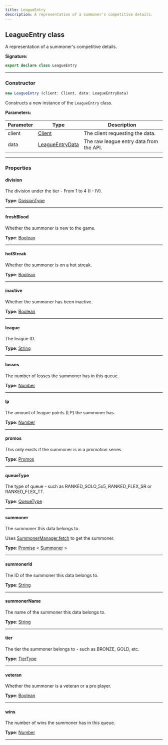```yaml
---
title: LeagueEntry
description: A representation of a summoner's competitive details.
---
```


## LeagueEntry class

A representation of a summoner's competitive details.

**Signature:**

```ts
export declare class LeagueEntry 
```

---

### Constructor

```ts
new LeagueEntry (client: Client, data: LeagueEntryData)
```

Constructs a new instance of the `LeagueEntry` class.

**Parameters:**

| Parameter | Type | Description |
| --------- | ---- | ----------- |
| client | [Client](/shieldbow/api/Client.md) | The client requesting the data. |
| data | [LeagueEntryData](/shieldbow/api/LeagueEntryData.md) | The raw league entry data from the API. |
---

### Properties

#### division

The division under the tier - From 1 to 4 (I - IV).



**Type**: [DivisionType](/shieldbow/api/DivisionType.md)

---

#### freshBlood

Whether the summoner is new to the game.



**Type**: [Boolean](https://developer.mozilla.org/en-US/docs/Web/JavaScript/Reference/Global_Objects/Boolean)

---

#### hotStreak

Whether the summoner is on a hot streak.



**Type**: [Boolean](https://developer.mozilla.org/en-US/docs/Web/JavaScript/Reference/Global_Objects/Boolean)

---

#### inactive

Whether the summoner has been inactive.



**Type**: [Boolean](https://developer.mozilla.org/en-US/docs/Web/JavaScript/Reference/Global_Objects/Boolean)

---

#### league

The league ID.



**Type**: [String](https://developer.mozilla.org/en-US/docs/Web/JavaScript/Reference/Global_Objects/String)

---

#### losses

The number of losses the summoner has in this queue.



**Type**: [Number](https://developer.mozilla.org/en-US/docs/Web/JavaScript/Reference/Global_Objects/Number)

---

#### lp

The amount of league points (LP) the summoner has.



**Type**: [Number](https://developer.mozilla.org/en-US/docs/Web/JavaScript/Reference/Global_Objects/Number)

---

#### promos

This only exists if the summoner is in a promotion series.



**Type**: [Promos](/shieldbow/api/Promos.md)

---

#### queueType

The type of queue - such as RANKED_SOLO_5x5, RANKED_FLEX_SR or RANKED_FLEX_TT.



**Type**: [QueueType](/shieldbow/api/QueueType.md)

---

#### summoner

The summoner this data belongs to.


Uses [SummonerManager.fetch](/shieldbow/api/SummonerManager.md#fetch) to get the summoner.



**Type**: [Promise](https://developer.mozilla.org/en-US/docs/Web/JavaScript/Reference/Global_Objects/Promise) \< [Summoner](/shieldbow/api/Summoner.md) \>

---

#### summonerId

The ID of the summoner this data belongs to.



**Type**: [String](https://developer.mozilla.org/en-US/docs/Web/JavaScript/Reference/Global_Objects/String)

---

#### summonerName

The name of the summoner this data belongs to.



**Type**: [String](https://developer.mozilla.org/en-US/docs/Web/JavaScript/Reference/Global_Objects/String)

---

#### tier

The tier the summoner belongs to - such as BRONZE, GOLD, etc.



**Type**: [TierType](/shieldbow/api/TierType.md)

---

#### veteran

Whether the summoner is a veteran or a pro player.



**Type**: [Boolean](https://developer.mozilla.org/en-US/docs/Web/JavaScript/Reference/Global_Objects/Boolean)

---

#### wins

The number of wins the summoner has in this queue.



**Type**: [Number](https://developer.mozilla.org/en-US/docs/Web/JavaScript/Reference/Global_Objects/Number)

---

